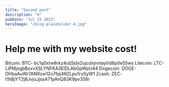 ```yaml
---
title: "Second post"
description: "0"
pubDate: "Jul 15 2022"
heroImage: "/blog-placeholder-4.jpg"
---
```


<h1>Help me with my website cost!</h1>

Bitcoin: BTC- bc1q0xtw8rkz4ulj5jdx2ujcdxjnnlay0d8p0e55ws</h1>
Litecoin: LTC- LiPMjogbBxxvXSLYNFKA3EiDLAbGpWpU44</h1>
Dogecoin: DOGE- DHbaAuWr7ANRzw12o7fpj4RZLpu1rySyW1</h1>
Zcash: ZEC- t1hBjYT2j8JvjuJjssA71pAnQ83K9pv358r</h1>
